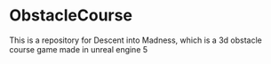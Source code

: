 # ObstacleCourse
This is a repository for Descent into Madness, which is a 3d obstacle course game made in unreal engine 5
